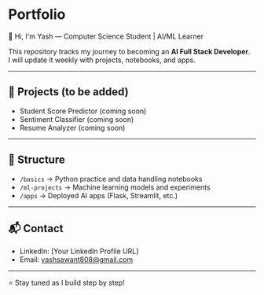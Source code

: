 # Portfolio

👋 Hi, I'm Yash — Computer Science Student | AI/ML Learner  

This repository tracks my journey to becoming an **AI Full Stack Developer**.  
I will update it weekly with projects, notebooks, and apps.

---

## 🚀 Projects (to be added)
- Student Score Predictor (coming soon)
- Sentiment Classifier (coming soon)
- Resume Analyzer (coming soon)

---

## 📂 Structure
- `/basics` → Python practice and data handling notebooks  
- `/ml-projects` → Machine learning models and experiments  
- `/apps` → Deployed AI apps (Flask, Streamlit, etc.)

---

## 📬 Contact
- LinkedIn: [Your LinkedIn Profile URL]  
- Email: yashsawant808@gmail.com

---

⭐ Stay tuned as I build step by step!
